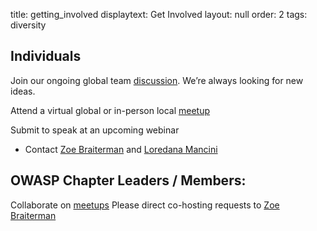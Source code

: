title:  getting_involved
displaytext:  Get Involved
layout:  null
order:  2
tags:  diversity


## Individuals

Join our ongoing global team [discussion](https://groups.google.com/a/owasp.org/d/forum/wia-committee). We’re always looking for new ideas. 

Attend a virtual global or in-person local [meetup](https://www.meetup.com/womeninappsec/)

Submit to speak at an upcoming webinar
+ Contact [Zoe Braiterman](mailto:zoe.braiterman@owasp.org) and [Loredana Mancini](mailto:loredana.mancini@owasp.org)



## OWASP Chapter Leaders / Members:

Collaborate on [meetups](https://www.meetup.com/womeninappsec/)
Please direct co-hosting requests to [Zoe Braiterman](mailto:zoe.braiterman@owasp.org)
